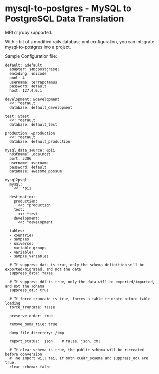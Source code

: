 # mysql-to-postgres - MySQL to PostgreSQL Data Translation

MRI or jruby supported.

With a bit of a modified rails database.yml configuration, you can integrate mysql-to-postgres into a project.

Sample Configuration file:

    default: &default
      adapter: jdbcpostgresql
      encoding: unicode
      pool: 4
      username: terrapotamus
      password: default
      host: 127.0.0.1

    development: &development
      <<: *default
      database: default_development

    test: &test
      <<: *default
      database: default_test

    production: &production
      <<: *default
      database: default_production

    mysql_data_source: &pii
      hostname: localhost
      port: 3306
      username: username
      password: default
      database: awesome_possum

    mysql2psql:
      mysql:
        <<: *pii

      destination:
        production:
          <<: *production
        test: 
          <<: *test
        development:
          <<: *development

      tables:
      - countries
      - samples
      - universes
      - variable_groups
      - variables
      - sample_variables

      # If suppress_data is true, only the schema definition will be exported/migrated, and not the data
      suppress_data: false

      # If suppress_ddl is true, only the data will be exported/imported, and not the schema
      suppress_ddl: true

      # If force_truncate is true, forces a table truncate before table loading
      force_truncate: false

      preserve_order: true

      remove_dump_file: true

      dump_file_directory: /tmp

      report_status:  json    # false, json, xml

      # If clear_schema is true, the public schema will be recreated before conversion
      # The import will fail if both clear_schema and suppress_ddl are true.
      clear_schema: false
